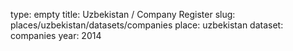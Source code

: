 type: empty
title: Uzbekistan / Company Register
slug: places/uzbekistan/datasets/companies
place: uzbekistan
dataset: companies
year: 2014
